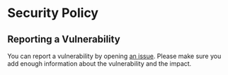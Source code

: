 # Security Policy

## Reporting a Vulnerability

You can report a vulnerability by opening [an issue]([https://github.com/thijsvanloef/starnet-docker/issues/new](https://github.com/thijsvanloef/starnet-docker/issues/new?assignees=&labels=security&template=vulnerability.md&title=)).
Please make sure you add enough information about the vulnerability and the impact.
